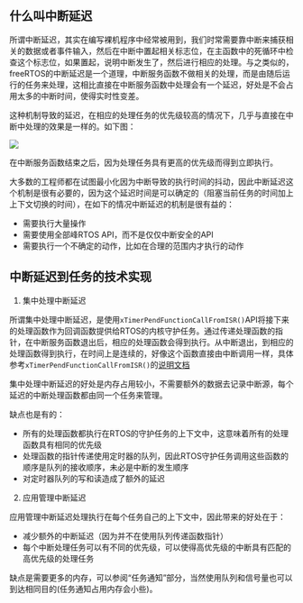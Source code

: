 ## 什么叫中断延迟

所谓中断延迟，其实在编写裸机程序中经常被用到，我们时常需要靠中断来捕获相关的数据或者事件输入，然后在中断中置起相关标志位，在主函数中的死循环中检查这个标志位，如果置起，说明中断发生了，然后进行相应的处理。与之类似的，freeRTOS的中断延迟是一个道理，中断服务函数不做相关的处理，而是由随后运行的任务来处理，这相比直接在中断服务函数中处理会有一个延迟，好处是不会占用太多的中断时间，使得实时性变差。

这种机制导致的延迟，在相应的处理任务的优先级较高的情况下，几乎与直接在中断中处理的效果是一样的。如下图：

![](http://www.freertos.org/rtos_deferred_interrupt_processing.jpg)

在中断服务函数结束之后，因为处理任务具有更高的优先级而得到立即执行。

大多数的工程师都在试图最小化因为中断导致的执行时间的抖动，因此中断延迟这个机制是很有必要的，因为这个延迟时间是可以确定的（阻塞当前任务的时间加上上下文切换的时间），在如下的情况中断延迟的机制是很有益的：

- 需要执行大量操作
- 需要使用全部峰RTOS API，而不是仅仅中断安全的API
- 需要执行一个不确定的动作，比如在合理的范围内才执行的动作

## 中断延迟到任务的技术实现

1. 集中处理中断延迟

所谓集中处理中断延迟，是使用`xTimerPendFunctionCallFromISR()`API将接下来的处理函数作为回调函数提供给RTOS的内核守护任务。通过传递处理函数的指针，在中断服务函数退出后，相应的处理函数会得到执行。从中断退出，到相应的处理函数得到执行，在时间上是连续的，好像这个函数直接由中断调用一样，具体参考`xTimerPendFunctionCallFromISR()`的[说明文档](http://www.freertos.org/xTimerPendFunctionCallFromISR.html)

集中处理中断延迟的好处是内存占用较小，不需要额外的数据去记录中断源，每个延迟的中断处理函数都由同一个任务来管理。

缺点也是有的：

- 所有的处理函数都执行在RTOS的守护任务的上下文中，这意味着所有的处理函数具有相同的优先级
- 处理函数的指针传递使用定时器的队列，因此RTOS守护任务调用这些函数的顺序是队列的接收顺序，未必是中断的发生顺序
- 对定时器队列的写和读造成了额外的延迟

2. 应用管理中断延迟

应用管理中断延迟处理执行在每个任务自己的上下文中，因此带来的好处在于：

- 减少额外的中断延迟（因为并不在使用队列传递函数指针）
- 每个中断处理任务可以有不同的优先级，可以使得高优先级的中断具有匹配的高优先级的处理任务

缺点是需要更多的内存，可以参阅“任务通知”部分，当然使用队列和信号量也可以到达相同目的(任务通知占用内存会小些)。
